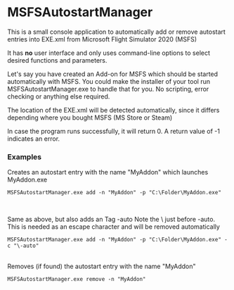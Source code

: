 # MSFSAutostartManager

This is a small console application to automatically add or remove autostart entries into EXE.xml from Microsoft Flight Simulator 2020 (MSFS)

It has **no** user interface and only uses command-line options to select desired functions and parameters. 

Let's say you have created an Add-on for MSFS which should be started automatically with MSFS. You could make the installer of your tool run MSFSAutostartManager.exe to handle that for you.
No scripting, error checking or anything else required.

The location of the EXE.xml will be detected automatically, since it differs depending where you bought MSFS (MS Store or Steam)

In case the program runs successfully, it will return 0.
A return value of -1 indicates an error.

### Examples

Creates an autostart entry with the name "MyAddon" which launches MyAddon.exe

    MSFSAutostartManager.exe add -n "MyAddon" -p "C:\Folder\MyAddon.exe"
**<br>**
   
   Same as above, but also adds an Tag <CommandLine>-auto</CommandLine>
   Note the \ just before -auto. This is needed as an escape character and will be removed automatically  

    MSFSAutostartManager.exe add -n "MyAddon" -p "C:\Folder\MyAddon.exe" -c "\-auto"
    
**<br>**
Removes (if found) the autostart entry with the name "MyAddon"

    MSFSAutostartManager.exe remove -n "MyAddon"

